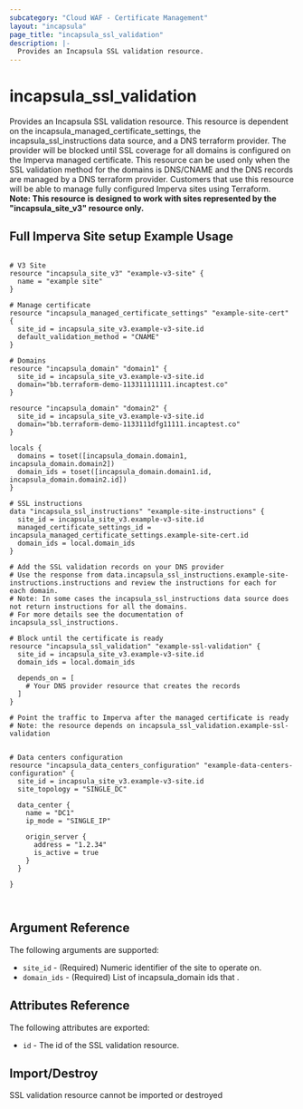 ```yaml
---
subcategory: "Cloud WAF - Certificate Management"
layout: "incapsula"
page_title: "incapsula_ssl_validation"
description: |- 
  Provides an Incapsula SSL validation resource.
---
```


# incapsula_ssl_validation

Provides an Incapsula SSL validation resource.
This resource is dependent on the incapsula_managed_certificate_settings, the incapsula_ssl_instructions data source, and a DNS terraform provider.
The provider will be blocked until SSL coverage for all domains is configured on the Imperva managed certificate.
This resource can be used only when the SSL validation method for the domains is DNS/CNAME and the DNS records are managed by a DNS terraform provider.
Customers that use this resource will be able to manage fully configured Imperva sites using Terraform.
<br/>
**Note: This resource is designed to work with sites represented by the "incapsula_site_v3" resource only.**

## Full Imperva Site setup Example Usage

```hcl

# V3 Site
resource "incapsula_site_v3" "example-v3-site" {
  name = "example site"
}

# Manage certificate
resource "incapsula_managed_certificate_settings" "example-site-cert" {
  site_id = incapsula_site_v3.example-v3-site.id
  default_validation_method = "CNAME"
}

# Domains
resource "incapsula_domain" "domain1" {
  site_id = incapsula_site_v3.example-v3-site.id
  domain="bb.terraform-demo-113311111111.incaptest.co"
}

resource "incapsula_domain" "domain2" {
  site_id = incapsula_site_v3.example-v3-site.id
  domain="bb.terraform-demo-1133111dfg11111.incaptest.co"
}

locals {
  domains = toset([incapsula_domain.domain1, incapsula_domain.domain2])
  domain_ids = toset([incapsula_domain.domain1.id, incapsula_domain.domain2.id])
}

# SSL instructions
data "incapsula_ssl_instructions" "example-site-instructions" {
  site_id = incapsula_site_v3.example-v3-site.id
  managed_certificate_settings_id = incapsula_managed_certificate_settings.example-site-cert.id
  domain_ids = local.domain_ids
}

# Add the SSL validation records on your DNS provider
# Use the response from data.incapsula_ssl_instructions.example-site-instructions.instructions and review the instructions for each for each domain.
# Note: In some cases the incapsula_ssl_instructions data source does not return instructions for all the domains.
# For more details see the documentation of incapsula_ssl_instructions.

# Block until the certificate is ready
resource "incapsula_ssl_validation" "example-ssl-validation" {
  site_id = incapsula_site_v3.example-v3-site.id
  domain_ids = local.domain_ids

  depends_on = [
    # Your DNS provider resource that creates the records
  ]
}

# Point the traffic to Imperva after the managed certificate is ready
# Note: the resource depends on incapsula_ssl_validation.example-ssl-validation
  

# Data centers configuration
resource "incapsula_data_centers_configuration" "example-data-centers-configuration" {
  site_id = incapsula_site_v3.example-v3-site.id
  site_topology = "SINGLE_DC"

  data_center {
    name = "DC1"
    ip_mode = "SINGLE_IP"

    origin_server {
      address = "1.2.34"
      is_active = true
    }
  }

}



```


## Argument Reference

The following arguments are supported:

* `site_id` - (Required) Numeric identifier of the site to operate on.
* `domain_ids` - (Required) List of incapsula_domain ids that .

## Attributes Reference

The following attributes are exported:

* `id` - The id of the SSL validation resource.


## Import/Destroy

SSL validation resource cannot be imported or destroyed


